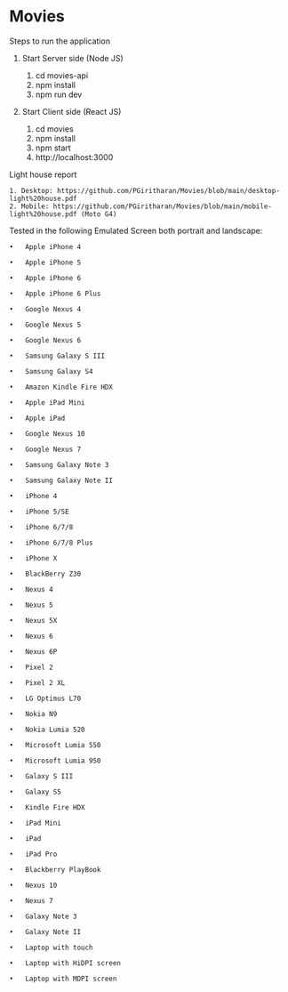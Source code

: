 # Movies

Steps to run the application

1. Start Server side (Node JS)

    1. cd movies-api
    2. npm install
    3. npm run dev
    
2. Start Client side (React JS)

    1. cd movies
    2. npm install
    3. npm start
    4. http://localhost:3000

Light house report

    1. Desktop: https://github.com/PGiritharan/Movies/blob/main/desktop-light%20house.pdf
    2. Mobile: https://github.com/PGiritharan/Movies/blob/main/mobile-light%20house.pdf (Moto G4)
    
Tested in the following Emulated Screen both portrait and landscape:

    •	Apple iPhone 4

    •	Apple iPhone 5

    •	Apple iPhone 6

    •	Apple iPhone 6 Plus

    •	Google Nexus 4

    •	Google Nexus 5

    •	Google Nexus 6

    •	Samsung Galaxy S III

    •	Samsung Galaxy S4

    •	Amazon Kindle Fire HDX

    •	Apple iPad Mini

    •	Apple iPad

    •	Google Nexus 10

    •	Google Nexus 7

    •	Samsung Galaxy Note 3

    •	Samsung Galaxy Note II

    •	iPhone 4

    •	iPhone 5/SE

    •	iPhone 6/7/8

    •	iPhone 6/7/8 Plus

    •	iPhone X

    •	BlackBerry Z30

    •	Nexus 4

    •	Nexus 5

    •	Nexus 5X

    •	Nexus 6

    •	Nexus 6P

    •	Pixel 2

    •	Pixel 2 XL

    •	LG Optimus L70

    •	Nokia N9

    •	Nokia Lumia 520

    •	Microsoft Lumia 550

    •	Microsoft Lumia 950

    •	Galaxy S III

    •	Galaxy S5

    •	Kindle Fire HDX

    •	iPad Mini

    •	iPad

    •	iPad Pro

    •	Blackberry PlayBook

    •	Nexus 10

    •	Nexus 7

    •	Galaxy Note 3

    •	Galaxy Note II

    •	Laptop with touch

    •	Laptop with HiDPI screen

    •	Laptop with MDPI screen
